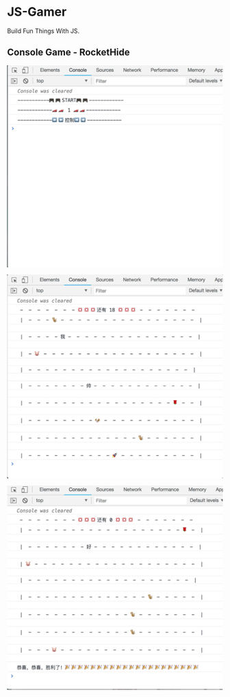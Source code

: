 # JS-Gamer
Build Fun Things With JS.

## **Console Game - RocketHide**

![Game1](game.png)

![game start](start.png)

![game end](end.png)